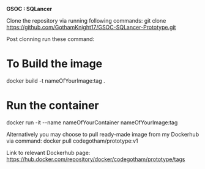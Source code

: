 **GSOC : SQLancer**

Clone the repository via running following commands:
  git clone https://github.com/GothamKnight17/GSOC-SQLancer-Prototype.git

Post clonning run these command:
  # To Build the image
   docker build -t nameOfYourImage:tag .

  # Run the container
  docker run -it --name nameOfYourContainer nameOfYourImage:tag
  
  
Alternatively you may choose to pull ready-made image from my Dockerhub via command: 
  docker pull codegotham/prototype:v1 

Link to relevant Dockerhub page: https://hub.docker.com/repository/docker/codegotham/prototype/tags
